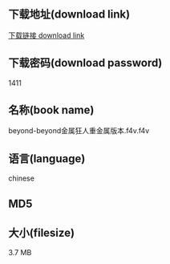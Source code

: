 ## 下载地址(download link)
[下载链接 download link](https://tutu365.netlify.app/?s=beyond-beyond%E9%87%91%E5%B1%9E%E7%8B%82%E4%BA%BA%E9%87%8D%E9%87%91%E5%B1%9E%E7%89%88%E6%9C%AC.f4v)

## 下载密码(download password)
1411

## 名称(book name)
beyond-beyond金属狂人重金属版本.f4v.f4v

## 语言(language)
chinese

## MD5


## 大小(filesize)
3.7 MB
